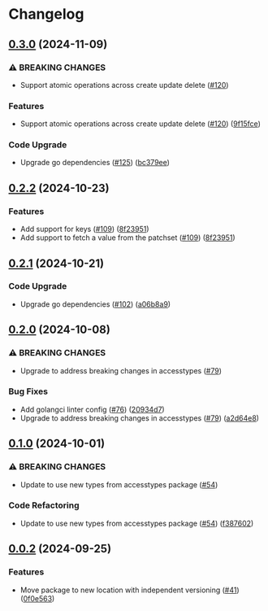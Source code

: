# Changelog

## [0.3.0](https://github.com/cccteam/ccc/compare/patchset/v0.2.2...patchset/v0.3.0) (2024-11-09)


### ⚠ BREAKING CHANGES

* Support atomic operations across create update delete ([#120](https://github.com/cccteam/ccc/issues/120))

### Features

* Support atomic operations across create update delete ([#120](https://github.com/cccteam/ccc/issues/120)) ([9f15fce](https://github.com/cccteam/ccc/commit/9f15fce5c8022ca5c25b86dee12be0326212cc75))


### Code Upgrade

* Upgrade go dependencies ([#125](https://github.com/cccteam/ccc/issues/125)) ([bc379ee](https://github.com/cccteam/ccc/commit/bc379eefa9ec295092ff2ae15fc5bd7729d0084c))

## [0.2.2](https://github.com/cccteam/ccc/compare/patchset/v0.2.1...patchset/v0.2.2) (2024-10-23)


### Features

* Add support for keys ([#109](https://github.com/cccteam/ccc/issues/109)) ([8f23951](https://github.com/cccteam/ccc/commit/8f239515236c088f3e848a8db6e061fd7fe49eff))
* Add support to fetch a value from the patchset ([#109](https://github.com/cccteam/ccc/issues/109)) ([8f23951](https://github.com/cccteam/ccc/commit/8f239515236c088f3e848a8db6e061fd7fe49eff))

## [0.2.1](https://github.com/cccteam/ccc/compare/patchset/v0.2.0...patchset/v0.2.1) (2024-10-21)


### Code Upgrade

* Upgrade go dependencies ([#102](https://github.com/cccteam/ccc/issues/102)) ([a06b8a9](https://github.com/cccteam/ccc/commit/a06b8a996ea3ab4bf25c23a4a718ef9821b05ecc))

## [0.2.0](https://github.com/cccteam/ccc/compare/patchset/v0.1.0...patchset/v0.2.0) (2024-10-08)


### ⚠ BREAKING CHANGES

* Upgrade to address breaking changes in accesstypes ([#79](https://github.com/cccteam/ccc/issues/79))

### Bug Fixes

* Add golangci linter config ([#76](https://github.com/cccteam/ccc/issues/76)) ([20934d7](https://github.com/cccteam/ccc/commit/20934d7ed37d2da2410a3a0876bd7be8cfd743bc))
* Upgrade to address breaking changes in accesstypes ([#79](https://github.com/cccteam/ccc/issues/79)) ([a2d64e8](https://github.com/cccteam/ccc/commit/a2d64e88924d1629fecd48e81cf714cd0f263321))

## [0.1.0](https://github.com/cccteam/ccc/compare/patchset/v0.0.2...patchset/v0.1.0) (2024-10-01)


### ⚠ BREAKING CHANGES

* Update to use new types from accesstypes package ([#54](https://github.com/cccteam/ccc/issues/54))

### Code Refactoring

* Update to use new types from accesstypes package ([#54](https://github.com/cccteam/ccc/issues/54)) ([f387602](https://github.com/cccteam/ccc/commit/f3876023bcdb06bd0997aaab826cfe6330533576))

## [0.0.2](https://github.com/cccteam/ccc/compare/patchset-v0.0.1...patchset/v0.0.2) (2024-09-25)


### Features

* Move package to new location with independent versioning ([#41](https://github.com/cccteam/ccc/issues/41)) ([0f0e563](https://github.com/cccteam/ccc/commit/0f0e5637c1e71efb95e4bc81ab8995ab44036fe7))
